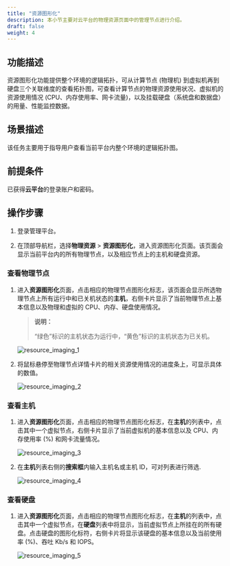```yaml
---
title: "资源图形化"
description: 本小节主要对云平台的物理资源页面中的管理节点进行介绍。
draft: false
weight: 4
---
```

## 功能描述

资源图形化功能提供整个环境的逻辑拓扑，可从计算节点 (物理机) 到虚拟机再到硬盘三个关联维度的查看拓扑图，可查看计算节点的物理资源使用状况、虚拟机的资源使用情况 (CPU、内存使用率、网卡流量)，以及挂载硬盘（系统盘和数据盘）的用量、性能监控数据。


## 场景描述

该任务主要用于指导用户查看当前平台内整个环境的逻辑拓扑图。
## 前提条件

已获得**云平台**的登录账户和密码。


## 操作步骤

1. 登录管理平台。


2. 在顶部导航栏，选择**物理资源** > **资源图形化**，进入资源图形化页面。该页面会显示当前平台内的所有物理节点，以及相应节点上的主机和硬盘资源。

   
### 查看物理节点

1. 进入**资源图形化**页面，点击相应的物理节点图形化标志，该页面会显示所选物理节点上所有运行中和已关机状态的**主机**，右侧卡片显示了当前物理节点上基本信息以及物理和虚拟的 CPU、内存、硬盘使用情况。

   > **说明：**
   > 
   > “绿色”标识的主机状态为运行中，“黄色”标识的主机状态为已关机。


   ![resource_imaging_1](../_images/resource_imaging_1.png)

2. 将鼠标悬停至物理节点详情卡片的相关资源使用情况的进度条上，可显示具体的数值。

   ![resource_imaging_2](../_images/resource_imaging_2.png)

### 查看主机

1. 进入**资源图形化**页面，点击相应的物理节点图形化标志，在**主机**的列表中，点击其中一个虚拟节点，右侧卡片显示了当前虚拟机的基本信息以及 CPU、内存使用率 (%) 和网卡流量情况。

   ![resource_imaging_3](../_images/resource_imaging_3.png)


2. 在**主机**列表右侧的**搜索框**内输入主机名或主机 ID，可对列表进行筛选.


   ![resource_imaging_4](../_images/resource_imaging_4.png)

 ### 查看硬盘

1. 进入**资源图形化**页面，点击相应的物理节点图形化标志，在**主机**的列表中，点击其中一个虚拟节点，在**硬盘**列表中将显示，当前虚拟节点上所挂在的所有硬盘。点击硬盘的图形化标符，右侧卡片将显示该硬盘的基本信息以及当前使用率 (%)、吞吐 Kb/s 和 IOPS。

   ![resource_imaging_5](../_images/resource_imaging_5.png)


















